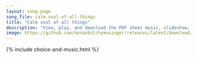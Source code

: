 ```yaml
---
layout: song-page
song_file: calm-soul-of-all-things
title: "Calm soul of all things"
description: "View, play, and download the PDF sheet music, slideshow, and audio. Lyrics: Calm soul of all things, make it mine to feel amid the city's jar, that there abides a peace of thine I did not make, and cannot mar.  The will to nei... english theist 4part"
image: https://github.com/kenanbit/hymnsinger/releases/latest/download/calm-soul-of-all-things-trad.png
---
```


{% include choice-and-music.html %}